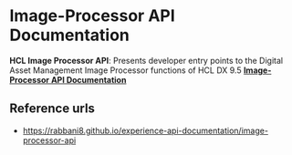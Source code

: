 # Image-Processor API Documentation

**HCL Image Processor API**: Presents developer entry points to the Digital Asset Management Image Processor functions of HCL DX 9.5 [**Image-Processor API Documentation**](https://rabbani8.github.io/experience-api-documentation/image-processor-api)

## Reference urls
* https://rabbani8.github.io/experience-api-documentation/image-processor-api
